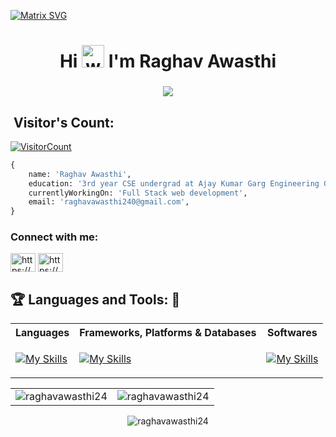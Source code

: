 [![Matrix SVG](https://raw.githubusercontent.com/rodrigograca31/rodrigograca31/master/matrix.svg)](https://www.youtube.com/watch?v=SDkAGkd4NLc) 

<h1 align="center">
  Hi
  <img alt="wave" src="https://emojis.slackmojis.com/emojis/images/1613285697/12806/meow_attention.png?1613285697" width="36">
    I'm Raghav Awasthi
</h1>

<h3 align="center">
   <a href="https://github.com/DenverCoder1/readme-typing-svg"><img src="https://readme-typing-svg.herokuapp.com?lines=Full+Stack+Developer!&center=true&width=500&height=50"></a> 
</h3>



<h2> &nbsp;Visitor's Count:</h2>
<a align="center" href="https://profile-counter.glitch.me/{raghavawasthi24}/count.svg">
  
  ![VisitorCount](https://profile-counter.glitch.me/{raghavawasthi24}/count.svg)  
</a>

```py
{
    name: 'Raghav Awasthi',
    education: '3rd year CSE undergrad at Ajay Kumar Garg Engineering College, Ghaziabad',
    currentlyWorkingOn: 'Full Stack web development',
    email: 'raghavawasthi240@gmail.com',
}
```


<h3 align="left">Connect with me:</h3>
<p align="left">
<a href="https://linkedin.com/in/https://www.linkedin.com/in/raghav-awasthi-59b128240/" target="blank"><img align="center" src="https://raw.githubusercontent.com/rahuldkjain/github-profile-readme-generator/master/src/images/icons/Social/linked-in-alt.svg" alt="https://www.linkedin.com/in/raghav-awasthi-59b128240/" height="30" width="40" /></a>
<a href="https://instagram.com/https://www.instagram.com/raghavawasthi_/" target="blank"><img align="center" src="https://raw.githubusercontent.com/rahuldkjain/github-profile-readme-generator/master/src/images/icons/Social/instagram.svg" alt="https://www.instagram.com/raghavawasthi_/" height="30" width="40" /></a>
</p>


<!-- <h2> 🚀 &nbsp;Languages and Tools:</h2> -->
<!-- <p align="left" width="40%"> -->
<!-- <table>
<tr><th>Languages</th> <th>Frameworks, Platforms & Databases </th><th>Softwares</th>
  <tr>
    <td>
            <img src="https://cdn.jsdelivr.net/gh/devicons/devicon/icons/c/c-original.svg" width="45" height="45"/>
           <img src="https://cdn.jsdelivr.net/gh/devicons/devicon/icons/cplusplus/cplusplus-original.svg" width="45" height="45"/>
           <img src="https://cdn.jsdelivr.net/gh/devicons/devicon/icons/python/python-original.svg" width="45" height="45" />
          <img src="https://cdn.jsdelivr.net/gh/devicons/devicon/icons/html5/html5-original.svg" alt="html" width="45" height="45"/>
           <img src="https://cdn.jsdelivr.net/gh/devicons/devicon/icons/css3/css3-original.svg" width="45" height="45" />
          <img src="https://raw.githubusercontent.com/devicons/devicon/master/icons/javascript/javascript-original.svg" alt="javascript" width="45" height="45" />
</td>
     <td>
            <img src="https://cdn.jsdelivr.net/gh/devicons/devicon/icons/nodejs/nodejs-original-wordmark.svg" width="45" height="45"/>
            <img src="https://cdn.jsdelivr.net/gh/devicons/devicon/icons/express/express-original-wordmark.svg" width="45" height="45" />
            <img src="https://cdn.jsdelivr.net/gh/devicons/devicon/icons/mongodb/mongodb-original.svg" width="45" height="45"/>
            <img src="https://raw.githubusercontent.com/devicons/devicon/master/icons/bootstrap/bootstrap-plain.svg" alt="bootstrap" width="45" height="45" />
            <img src="https://cdn.jsdelivr.net/gh/devicons/devicon/icons/react/react-original.svg" width="45" height="45" />
             <img src="https://cdn.jsdelivr.net/gh/devicons/devicon/icons/mysql/mysql-original-wordmark.svg" width="45" height="45"/>
           </td>  

     <td>
            <img src="https://cdn.jsdelivr.net/gh/devicons/devicon/icons/c/c-original.svg" width="45" height="45"/>
           <img src="https://cdn.jsdelivr.net/gh/devicons/devicon/icons/cplusplus/cplusplus-original.svg" width="45" height="45"/>
           <img src="https://cdn.jsdelivr.net/gh/devicons/devicon/icons/python/python-original.svg" width="45" height="45" />
          <img src="https://cdn.jsdelivr.net/gh/devicons/devicon/icons/html5/html5-original.svg" alt="html" width="45" height="45"/>
           <img src="https://cdn.jsdelivr.net/gh/devicons/devicon/icons/css3/css3-original.svg" width="45" height="45" />
          <img src="https://raw.githubusercontent.com/devicons/devicon/master/icons/javascript/javascript-original.svg" alt="javascript" width="45" height="45" />
</td>

   </tr> 
 
</table> -->
 ## :trophy: Languages and Tools: :robot:
 
 <table>
  <tr><th>Languages</th> <th>Frameworks, Platforms & Databases </th><th>Softwares</th>
  <tr>
    <td>

[![My Skills](https://skillicons.dev/icons?i=c,cpp,html,css,js,java,py&perline=4)](https://skillicons.dev)
      </td>
 <td>
 
 [![My Skills](https://skillicons.dev/icons?i=react,redux,bootstrap,materialui,nodejs,express,mongodb,threejs&perline=4)](https://skillicons.dev)
    </td>
 <td>
 
[![My Skills](https://skillicons.dev/icons?i=vscode,netlify,vercel,postman,figma,flutter&perline=4)](https://skillicons.dev)
 </td>
    </tr>
  </table>


<table>
  <tr>
    <td><img src="https://github-readme-stats.vercel.app/api?username=raghavawasthi24&show_icons=true&theme=dark&locale=en" alt="raghavawasthi24" /></td>
    <td><img src="https://github-readme-stats.vercel.app/api/top-langs?username=raghavawasthi24&show_icons=true&theme=dark&locale=en&layout=compact" alt="raghavawasthi24" /></td>
  </tr>
</table>
<div align="center">
<p><img align="center" src="https://github-readme-streak-stats.herokuapp.com/?user=raghavawasthi24&theme=dark" alt="raghavawasthi24" /></p>
  </div>
